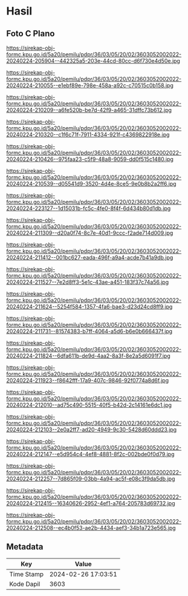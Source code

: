 # Hasil

## Foto C Plano

https://sirekap-obj-formc.kpu.go.id/5a20/pemilu/pdpr/36/03/05/20/02/3603052002022-20240224-205904--442325a5-203e-44cd-80cc-d6f730e4d50e.jpg

https://sirekap-obj-formc.kpu.go.id/5a20/pemilu/pdpr/36/03/05/20/02/3603052002022-20240224-210055--e1ebf89e-798e-458a-a92c-c70515c0b158.jpg

https://sirekap-obj-formc.kpu.go.id/5a20/pemilu/pdpr/36/03/05/20/02/3603052002022-20240224-210209--a6fe520b-be7d-42f9-a465-31dffc73b612.jpg

https://sirekap-obj-formc.kpu.go.id/5a20/pemilu/pdpr/36/03/05/20/02/3603052002022-20240224-210320--c1f6c71f-7911-4334-921f-c4369822918e.jpg

https://sirekap-obj-formc.kpu.go.id/5a20/pemilu/pdpr/36/03/05/20/02/3603052002022-20240224-210426--975faa23-c5f9-48a8-9059-dd0f515c1480.jpg

https://sirekap-obj-formc.kpu.go.id/5a20/pemilu/pdpr/36/03/05/20/02/3603052002022-20240224-210539--d05541d9-3520-4d4e-8ce5-9e0b8b2a2ff6.jpg

https://sirekap-obj-formc.kpu.go.id/5a20/pemilu/pdpr/36/03/05/20/02/3603052002022-20240224-223127--1d15031b-fc5c-4fe0-8f4f-6d434b80d1db.jpg

https://sirekap-obj-formc.kpu.go.id/5a20/pemilu/pdpr/36/03/05/20/02/3603052002022-20240224-211309--d20a0f74-8c7e-40d1-9ccc-f2ade714d009.jpg

https://sirekap-obj-formc.kpu.go.id/5a20/pemilu/pdpr/36/03/05/20/02/3603052002022-20240224-211412--001bc627-eada-496f-a9a4-acde7b41a9db.jpg

https://sirekap-obj-formc.kpu.go.id/5a20/pemilu/pdpr/36/03/05/20/02/3603052002022-20240224-211527--7e2d8ff3-5e1c-43ae-a451-183f37c74a56.jpg

https://sirekap-obj-formc.kpu.go.id/5a20/pemilu/pdpr/36/03/05/20/02/3603052002022-20240224-211624--5254f584-1357-4fa6-bae3-d23d24cd8ff9.jpg

https://sirekap-obj-formc.kpu.go.id/5a20/pemilu/pdpr/36/03/05/20/02/3603052002022-20240224-211731--81574383-b7ff-4064-a5d6-b6e0b666437f.jpg

https://sirekap-obj-formc.kpu.go.id/5a20/pemilu/pdpr/36/03/05/20/02/3603052002022-20240224-211824--6dfa611b-de9d-4aa2-8a3f-8e2a5d6091f7.jpg

https://sirekap-obj-formc.kpu.go.id/5a20/pemilu/pdpr/36/03/05/20/02/3603052002022-20240224-211923--f8642fff-17a9-407c-9846-92f0774a8d6f.jpg

https://sirekap-obj-formc.kpu.go.id/5a20/pemilu/pdpr/36/03/05/20/02/3603052002022-20240224-212010--ad75c490-5515-40f5-b42d-2c14161e6dc1.jpg

https://sirekap-obj-formc.kpu.go.id/5a20/pemilu/pdpr/36/03/05/20/02/3603052002022-20240224-212103--2e0a2ff7-ad20-4949-9c30-5428d60ddd23.jpg

https://sirekap-obj-formc.kpu.go.id/5a20/pemilu/pdpr/36/03/05/20/02/3603052002022-20240224-212147--e5d954c4-4ef8-4881-8f2c-002bde0f0d79.jpg

https://sirekap-obj-formc.kpu.go.id/5a20/pemilu/pdpr/36/03/05/20/02/3603052002022-20240224-212257--7d865f09-03bb-4a94-ac5f-e08c3f9da5db.jpg

https://sirekap-obj-formc.kpu.go.id/5a20/pemilu/pdpr/36/03/05/20/02/3603052002022-20240224-212415--16340626-2952-4ef1-a764-205783d69732.jpg

https://sirekap-obj-formc.kpu.go.id/5a20/pemilu/pdpr/36/03/05/20/02/3603052002022-20240224-212508--ec4b0f53-ae2b-4434-aef3-34b1a723e565.jpg


## Metadata

| Key        | Value               |
| ---------- | ------------------- |
| Time Stamp | 2024-02-26 17:03:51 |
| Kode Dapil | 3603                |



